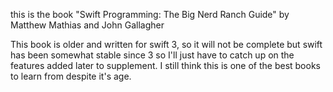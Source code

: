 this is the book "Swift Programming: The Big Nerd Ranch Guide" by Matthew Mathias and John Gallagher

This book is older and written for swift 3, so it will not be complete but swift has been somewhat stable since 3 so I'll just have to catch up on the features added later to supplement. I still think this is one of the best books to learn from despite it's age.
